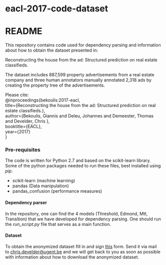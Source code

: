 # eacl-2017-code-dataset

# README #

This repository contains code used for dependency parsing and information about how to obtain the dataset presented in:

Reconstructing the house from the ad: Structured prediction on real estate classifieds.

The dataset includes 887,599 property advertisements from a real estate company and three human annotators manually annotated 2,318 ads by creating the property tree of the advertisements.

Please cite:  
@inproceedings{bekoulis:2017-eacl,  
  title={Reconstructing the house from the ad: Structured prediction on real estate classifieds.},  
  author={Bekoulis, Giannis and Deleu, Johannes and Demeester, Thomas and Develder, Chris },  
  booktitle={EACL},  
  year={2017}  
}  

### Pre-requisites ###

The code is written for Python 2.7 and based on the scikit-learn library. Some of the python packages needed to run these files, best installed using *pip*.

* scikit-learn (machine learning)
* pandas (Data manipulation)
* pandas_confusion (performance measures)

#### Dependency parser ####

In the repository, one can find the 4 models (Threshold, Edmond, Mtt, Transition) that we have developed for dependency parsing. One should run the *run_script.py* file that serves as a main function.

#### Dataset ####

To obtain the anonymized dataset fill in and sign [this](agreement/data_agreement.pdf) form. Send it via mail to chris.develder@ugent.be and we will get back to you as soon as possible with information about how to download the anonymized dataset. 
